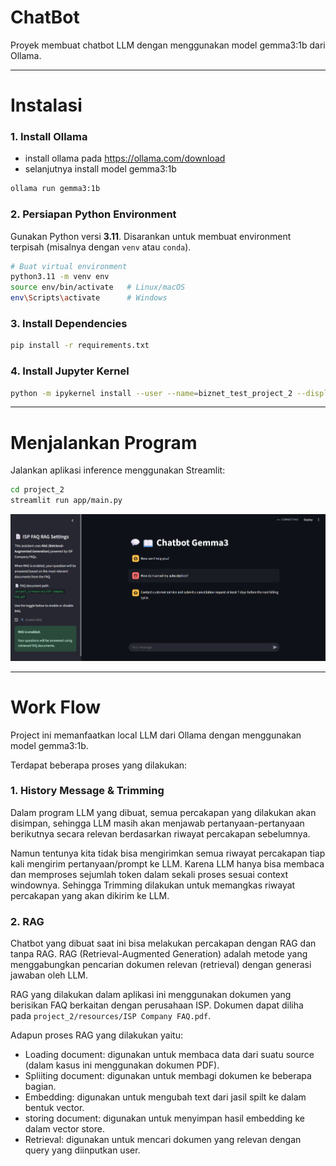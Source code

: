 # ChatBot

Proyek membuat chatbot LLM dengan menggunakan model gemma3:1b dari Ollama.

---

# Instalasi

### 1. Install Ollama
- install ollama pada https://ollama.com/download
- selanjutnya install model gemma3:1b
```bash
ollama run gemma3:1b
```

### 2. Persiapan Python Environment
Gunakan Python versi **3.11**. Disarankan untuk membuat environment terpisah (misalnya dengan `venv` atau `conda`).
```bash
# Buat virtual environment
python3.11 -m venv env
source env/bin/activate   # Linux/macOS
env\Scripts\activate      # Windows
```

### 3. Install Dependencies
```bash
pip install -r requirements.txt
```

### 4. Install Jupyter Kernel
```bash
python -m ipykernel install --user --name=biznet_test_project_2 --display-name "biznet_test_project_2"
```

---

# Menjalankan Program

Jalankan aplikasi inference menggunakan Streamlit:
```bash
cd project_2
streamlit run app/main.py
```
![Contoh UI Streamlit](resources/ui.png)

---

# Work Flow
Project ini memanfaatkan local LLM dari Ollama dengan menggunakan model gemma3:1b.

Terdapat beberapa proses yang dilakukan:

### 1. History Message & Trimming
Dalam program LLM yang dibuat, semua percakapan yang dilakukan akan disimpan, sehingga LLM masih akan menjawab pertanyaan-pertanyaan berikutnya secara relevan berdasarkan riwayat percakapan sebelumnya.

Namun tentunya kita tidak bisa mengirimkan semua riwayat percakapan tiap kali mengirim pertanyaan/prompt ke LLM. Karena LLM hanya bisa membaca dan memproses sejumlah token dalam sekali proses sesuai context windownya. Sehingga Trimming dilakukan untuk memangkas riwayat percakapan yang akan dikirim ke LLM.


### 2. RAG
Chatbot yang dibuat saat ini bisa melakukan percakapan dengan RAG dan tanpa RAG. RAG (Retrieval-Augmented Generation) adalah metode yang menggabungkan pencarian dokumen relevan (retrieval) dengan generasi jawaban oleh LLM.

RAG yang dilakukan dalam aplikasi ini menggunakan dokumen yang berisikan FAQ berkaitan dengan perusahaan ISP. Dokumen dapat diliha pada `project_2/resources/ISP Company FAQ.pdf`.

Adapun proses RAG yang dilakukan yaitu:
- Loading document: digunakan untuk membaca data dari suatu source (dalam kasus ini menggunakan dokumen PDF).
- Spliiting document: digunakan untuk membagi dokumen ke beberapa bagian.
- Embedding: digunakan untuk mengubah text dari jasil spilt ke dalam bentuk vector.
- storing document: digunakan untuk menyimpan hasil embedding ke dalam vector store.
- Retrieval: digunakan untuk mencari dokumen yang relevan dengan query yang diinputkan user.  